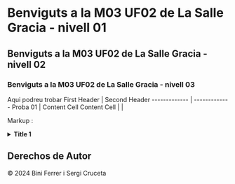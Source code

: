 # Benviguts a la M03 UF02 de La Salle Gracia - nivell 01
## Benviguts a la M03 UF02 de La Salle Gracia - nivell 02
### Benviguts a la M03 UF02 de La Salle Gracia - nivell 03

Aqui podreu trobar 
First Header  | Second Header
------------- | -------------
Proba 01 | Content Cell
Content Cell  |  \| 

Markup : <details>
           <summary>**Title 1**</summary>
           <p>Lorem ipsum</p>
         </details>

## Derechos de Autor

© 2024 Bini Ferrer i Sergi Cruceta
